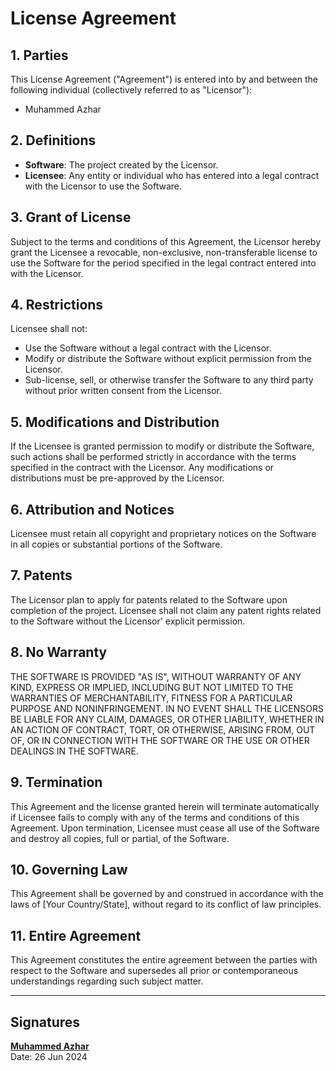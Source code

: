 # License Agreement

## 1. Parties

This License Agreement ("Agreement") is entered into by and between the following individual (collectively referred to as "Licensor"):

- Muhammed Azhar

## 2. Definitions

- **Software**: The project created by the Licensor.
- **Licensee**: Any entity or individual who has entered into a legal contract with the Licensor to use the Software.

## 3. Grant of License

Subject to the terms and conditions of this Agreement, the Licensor hereby grant the Licensee a revocable, non-exclusive, non-transferable license to use the Software for the period specified in the legal contract entered into with the Licensor.

## 4. Restrictions

Licensee shall not:

- Use the Software without a legal contract with the Licensor.
- Modify or distribute the Software without explicit permission from the Licensor.
- Sub-license, sell, or otherwise transfer the Software to any third party without prior written consent from the Licensor.

## 5. Modifications and Distribution

If the Licensee is granted permission to modify or distribute the Software, such actions shall be performed strictly in accordance with the terms specified in the contract with the Licensor. Any modifications or distributions must be pre-approved by the Licensor.

## 6. Attribution and Notices

Licensee must retain all copyright and proprietary notices on the Software in all copies or substantial portions of the Software.

## 7. Patents

The Licensor plan to apply for patents related to the Software upon completion of the project. Licensee shall not claim any patent rights related to the Software without the Licensor' explicit permission.

## 8. No Warranty

THE SOFTWARE IS PROVIDED "AS IS", WITHOUT WARRANTY OF ANY KIND, EXPRESS OR IMPLIED, INCLUDING BUT NOT LIMITED TO THE WARRANTIES OF MERCHANTABILITY, FITNESS FOR A PARTICULAR PURPOSE AND NONINFRINGEMENT. IN NO EVENT SHALL THE LICENSORS BE LIABLE FOR ANY CLAIM, DAMAGES, OR OTHER LIABILITY, WHETHER IN AN ACTION OF CONTRACT, TORT, OR OTHERWISE, ARISING FROM, OUT OF, OR IN CONNECTION WITH THE SOFTWARE OR THE USE OR OTHER DEALINGS IN THE SOFTWARE.

## 9. Termination

This Agreement and the license granted herein will terminate automatically if Licensee fails to comply with any of the terms and conditions of this Agreement. Upon termination, Licensee must cease all use of the Software and destroy all copies, full or partial, of the Software.

## 10. Governing Law

This Agreement shall be governed by and construed in accordance with the laws of [Your Country/State], without regard to its conflict of law principles.

## 11. Entire Agreement

This Agreement constitutes the entire agreement between the parties with respect to the Software and supersedes all prior or contemporaneous understandings regarding such subject matter.

---

## Signatures

**[Muhammed Azhar](www.linkedin.com/in/muhammedazhar/)**  
Date: 26 Jun 2024
